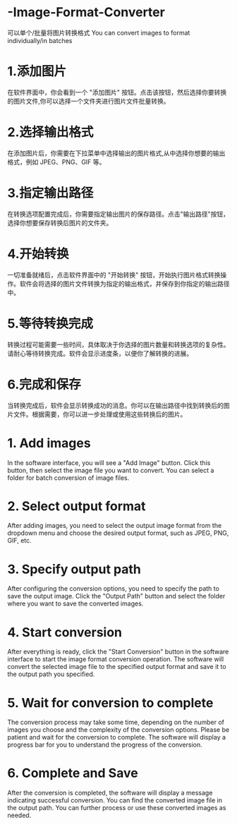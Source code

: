 # -Image-Format-Converter
可以单个/批量将图片转换格式
You can convert images to format individually/in batches
# 1.添加图片
在软件界面中，你会看到一个 "添加图片" 按钮。点击该按钮，然后选择你要转换的图片文件,你可以选择一个文件夹进行图片文件批量转换。

# 2.选择输出格式
在添加图片后，你需要在下拉菜单中选择输出的图片格式,从中选择你想要的输出格式，例如 JPEG、PNG、GIF 等。

# 3.指定输出路径
在转换选项配置完成后，你需要指定输出图片的保存路径。点击"输出路径"按钮，选择你想要保存转换后图片的文件夹。

# 4.开始转换
一切准备就绪后，点击软件界面中的 "开始转换" 按钮，开始执行图片格式转换操作。软件会将选择的图片文件转换为指定的输出格式，并保存到你指定的输出路径中。

# 5.等待转换完成
转换过程可能需要一些时间，具体取决于你选择的图片数量和转换选项的复杂性。请耐心等待转换完成。软件会显示进度条，以便你了解转换的进展。

# 6.完成和保存
当转换完成后，软件会显示转换成功的消息。你可以在输出路径中找到转换后的图片文件。根据需要，你可以进一步处理或使用这些转换后的图片。

# 1. Add images
In the software interface, you will see a "Add Image" button. Click this button, then select the image file you want to convert. You can select a folder for batch conversion of image files.

# 2. Select output format
After adding images, you need to select the output image format from the dropdown menu and choose the desired output format, such as JPEG, PNG, GIF, etc.

# 3. Specify output path
After configuring the conversion options, you need to specify the path to save the output image. Click the "Output Path" button and select the folder where you want to save the converted images.

# 4. Start conversion
After everything is ready, click the "Start Conversion" button in the software interface to start the image format conversion operation. The software will convert the selected image file to the specified output format and save it to the output path you specified.

# 5. Wait for conversion to complete
The conversion process may take some time, depending on the number of images you choose and the complexity of the conversion options. Please be patient and wait for the conversion to complete. The software will display a progress bar for you to understand the progress of the conversion.

# 6. Complete and Save
After the conversion is completed, the software will display a message indicating successful conversion. You can find the converted image file in the output path. You can further process or use these converted images as needed.
